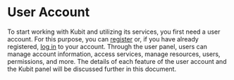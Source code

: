 # User Account
To start working with Kubit and utilizing its services, you first need a user account. For this purpose, you can [register](https://panel.kubit.ir/en/register) or, if you have already registered, [log in](https://panel.kubit.ir/en/login) to your account.
Through the user panel, users can manage account information, access services, manage resources, users, permissions, and more. The details of each feature of the user account and the Kubit panel will be discussed further in this document.
